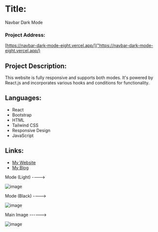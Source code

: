 # Title:
Navbar Dark Mode

### Project Address:
[https://navbar-dark-mode-eight.vercel.app/]("https://navbar-dark-mode-eight.vercel.app/)

## Project Description:
This website is fully responsive and supports both modes. It's powered by React.js and incorporates various hooks and conditions for functionality.

## Languages:
- React
- Bootstrap
- HTML
- Tailwind CSS
- Responsive Design
- JavaScript


## Links:
- [My Website](https://www.pritamguha.com/)
- [My Blog](https://blog.pritamguha.com/)

Mode (Light) ----> 

![image](https://github.com/CupOfSolution/Navbar-Dark-Mode/assets/71080574/573ff50f-695a-4794-a1de-3cf6c4f00be1)

Mode (Black) ---->

![image](https://github.com/CupOfSolution/Navbar-Dark-Mode/assets/71080574/55f87741-ca9c-430c-a588-e83ce9f66414)

Main Image ------>

![image](https://github.com/CupOfSolution/Navbar-Dark-Mode/assets/71080574/278556fd-a556-40dc-8928-2ad884ec70d0)


